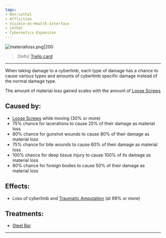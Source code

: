 ```yaml
---
tags:
- Non-Lethal
- Affliction
- Visible-on-Health-Interface
- Lethal
- Cybernetics-Expansion
---
```


![materialloss.png\|200](/Cybernetics%20Expansion%20(Needs%20images)/Material%20Loss%20-%20Attachments/6718845db30472d958dd7dff.png)

> [!info] [Trello card](https://trello.com/c/nQjhIy4G/162-material-loss)

---

When taking damage to a cyberlimb, each type of damage has a chance to cause various types and amounts of cyberlimb specific damage instead of the normal damage type.

The amount of material loss gained scales with the amount of [Loose Screws](Loose%20Screws.md)

## Caused by:

- [Loose Screws](Loose%20Screws.md)  while moving (30% or more)
- 75% chance for lacerations to cause 25% of their damage as material loss
- 80% chance for gunshot wounds to cause 80% of their damage as material loss
- 75% chance for bite wounds to cause 60% of their damage as material loss
- 100% chance for deep tissue injury to cause 100% of its damage as material loss
- 80% chance for foreign bodies to cause 50% of their damage as material loss

## Effects:

- Loss of cyberlimb and [Traumatic Amputation](../Extremities/Traumatic%20Amputation.md)  (at 99% or more)

## Treatments:

- [Steel Bar](Steel%20Bar.md)

---

